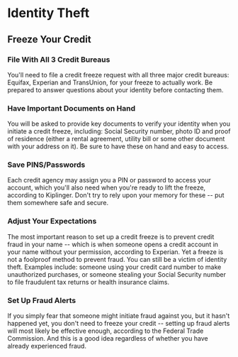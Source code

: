 # Identity Theft

## Freeze Your Credit 

### File With All 3 Credit Bureaus
You'll need to file a credit freeze request with all three major credit bureaus: Equifax, Experian and TransUnion, for your freeze to actually work. Be prepared to answer questions about your identity before contacting them.

### Have Important Documents on Hand
You will be asked to provide key documents to verify your identity when you initiate a credit freeze, including: Social Security number, photo ID and proof of residence (either a rental agreement, utility bill or some other document with your address on it). Be sure to have these on hand and easy to access.

### Save PINS/Passwords
Each credit agency may assign you a PIN or password to access your account, which you'll also need when you're ready to lift the freeze, according to Kiplinger. Don't try to rely upon your memory for these -- put them somewhere safe and secure.

### Adjust Your Expectations
The most important reason to set up a credit freeze is to prevent credit fraud in your name -- which is when someone opens a credit account in your name without your permission, according to Experian. Yet a freeze is not a foolproof method to prevent fraud. You can still be a victim of identity theft. Examples include: someone using your credit card number to make unauthorized purchases, or someone stealing your Social Security number to file fraudulent tax returns or health insurance claims.

### Set Up Fraud Alerts
If you simply fear that someone might initiate fraud against you, but it hasn't happened yet, you don't need to freeze your credit -- setting up fraud alerts will most likely be effective enough, according to the Federal Trade Commission. And this is a good idea regardless of whether you have already experienced fraud.

